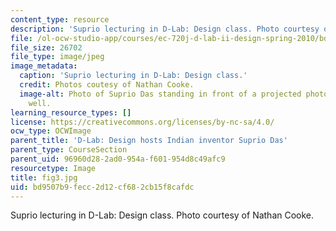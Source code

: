 ```yaml
---
content_type: resource
description: 'Suprio lecturing in D-Lab: Design class. Photo courtesy of Nathan Cooke.'
file: /ol-ocw-studio-app/courses/ec-720j-d-lab-ii-design-spring-2010/bd9507b9fecc2d12cf682cb15f8cafdc_fig3.jpg
file_size: 26702
file_type: image/jpeg
image_metadata:
  caption: 'Suprio lecturing in D-Lab: Design class.'
  credit: Photos coutesy of Nathan Cooke.
  image-alt: Photo of Suprio Das standing in front of a projected photo of a water
    well.
learning_resource_types: []
license: https://creativecommons.org/licenses/by-nc-sa/4.0/
ocw_type: OCWImage
parent_title: 'D-Lab: Design hosts Indian inventor Suprio Das'
parent_type: CourseSection
parent_uid: 96960d28-2ad0-954a-f601-954d8c49afc9
resourcetype: Image
title: fig3.jpg
uid: bd9507b9-fecc-2d12-cf68-2cb15f8cafdc
---
```

Suprio lecturing in D-Lab: Design class. Photo courtesy of Nathan Cooke.